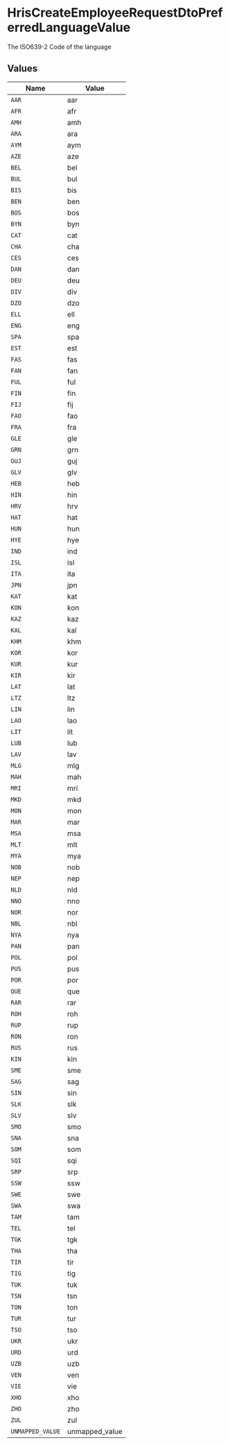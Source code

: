 # HrisCreateEmployeeRequestDtoPreferredLanguageValue

The ISO639-2 Code of the language


## Values

| Name             | Value            |
| ---------------- | ---------------- |
| `AAR`            | aar              |
| `AFR`            | afr              |
| `AMH`            | amh              |
| `ARA`            | ara              |
| `AYM`            | aym              |
| `AZE`            | aze              |
| `BEL`            | bel              |
| `BUL`            | bul              |
| `BIS`            | bis              |
| `BEN`            | ben              |
| `BOS`            | bos              |
| `BYN`            | byn              |
| `CAT`            | cat              |
| `CHA`            | cha              |
| `CES`            | ces              |
| `DAN`            | dan              |
| `DEU`            | deu              |
| `DIV`            | div              |
| `DZO`            | dzo              |
| `ELL`            | ell              |
| `ENG`            | eng              |
| `SPA`            | spa              |
| `EST`            | est              |
| `FAS`            | fas              |
| `FAN`            | fan              |
| `FUL`            | ful              |
| `FIN`            | fin              |
| `FIJ`            | fij              |
| `FAO`            | fao              |
| `FRA`            | fra              |
| `GLE`            | gle              |
| `GRN`            | grn              |
| `GUJ`            | guj              |
| `GLV`            | glv              |
| `HEB`            | heb              |
| `HIN`            | hin              |
| `HRV`            | hrv              |
| `HAT`            | hat              |
| `HUN`            | hun              |
| `HYE`            | hye              |
| `IND`            | ind              |
| `ISL`            | isl              |
| `ITA`            | ita              |
| `JPN`            | jpn              |
| `KAT`            | kat              |
| `KON`            | kon              |
| `KAZ`            | kaz              |
| `KAL`            | kal              |
| `KHM`            | khm              |
| `KOR`            | kor              |
| `KUR`            | kur              |
| `KIR`            | kir              |
| `LAT`            | lat              |
| `LTZ`            | ltz              |
| `LIN`            | lin              |
| `LAO`            | lao              |
| `LIT`            | lit              |
| `LUB`            | lub              |
| `LAV`            | lav              |
| `MLG`            | mlg              |
| `MAH`            | mah              |
| `MRI`            | mri              |
| `MKD`            | mkd              |
| `MON`            | mon              |
| `MAR`            | mar              |
| `MSA`            | msa              |
| `MLT`            | mlt              |
| `MYA`            | mya              |
| `NOB`            | nob              |
| `NEP`            | nep              |
| `NLD`            | nld              |
| `NNO`            | nno              |
| `NOR`            | nor              |
| `NBL`            | nbl              |
| `NYA`            | nya              |
| `PAN`            | pan              |
| `POL`            | pol              |
| `PUS`            | pus              |
| `POR`            | por              |
| `QUE`            | que              |
| `RAR`            | rar              |
| `ROH`            | roh              |
| `RUP`            | rup              |
| `RON`            | ron              |
| `RUS`            | rus              |
| `KIN`            | kin              |
| `SME`            | sme              |
| `SAG`            | sag              |
| `SIN`            | sin              |
| `SLK`            | slk              |
| `SLV`            | slv              |
| `SMO`            | smo              |
| `SNA`            | sna              |
| `SOM`            | som              |
| `SQI`            | sqi              |
| `SRP`            | srp              |
| `SSW`            | ssw              |
| `SWE`            | swe              |
| `SWA`            | swa              |
| `TAM`            | tam              |
| `TEL`            | tel              |
| `TGK`            | tgk              |
| `THA`            | tha              |
| `TIR`            | tir              |
| `TIG`            | tig              |
| `TUK`            | tuk              |
| `TSN`            | tsn              |
| `TON`            | ton              |
| `TUR`            | tur              |
| `TSO`            | tso              |
| `UKR`            | ukr              |
| `URD`            | urd              |
| `UZB`            | uzb              |
| `VEN`            | ven              |
| `VIE`            | vie              |
| `XHO`            | xho              |
| `ZHO`            | zho              |
| `ZUL`            | zul              |
| `UNMAPPED_VALUE` | unmapped_value   |